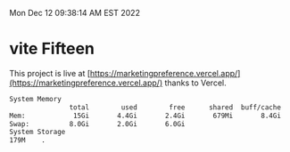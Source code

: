 Mon Dec 12 09:38:14 AM EST 2022

# vite Fifteen


This project is live at [https://marketingpreference.vercel.app/](https://marketingpreference.vercel.app/) thanks to Vercel.

```bash
System Memory
               total        used        free      shared  buff/cache   available
Mem:            15Gi       4.4Gi       2.4Gi       679Mi       8.4Gi       9.8Gi
Swap:          8.0Gi       2.0Gi       6.0Gi
System Storage
179M	.
```
